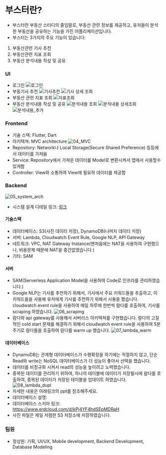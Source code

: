 # 부스터란?
- 부스터란 부동산 스터디의 줄임말로, 부동산 관련 정보를 제공하고, 유저들이 분석한 부동산을 공유하는 기능을 가진 어플리케이션입니다.
- 부스터는 3가지의 주요 기능이 있습니다:
1. 부동산관련 기사 추천
2. 부동산관련 지표 조회
3. 부동산 분석내용 작성 및 공유

### UI
- 로그인
![로그인]()
- 부동기사 추천
![기사추천]()
![기사 상세 조회]()
- 부동산 관련 지표 조회
![지표조회]()
- 부동산 분석내용 작성 및 공유
![분석내용 조회]()
![분석내용 상세조회]()
![분석내용_추가]()
  
### Frontend
- 기술 스택: Flutter, Dart
- 아키텍쳐: MVC architecture
![04_MVC]()
- Repository: Network나 Local Storage(Secure Shared Preference) 등등에서 데이터를 가져옴
- Service: Repository에서 가져온 데이터를 Model로 변환시켜서 앱에서 사용할수 있게함
- Controller: View와 소통하여 View에 필요하 데이터를 제공함

### Backend
![05_system_arch]()
- 시스템 설계 디테일 링크: [링크](https://viewer.diagrams.net/?tags=%7B%7D&highlight=0000ff&edit=_blank&layers=1&nav=1&title=dream_architecture.drawio#R7V1pd6LK0%2F8081JOb2wvjSYZ8xcyiUZj3jwHkRBccxTH5dM%2FVY24ACbmzhhNhjk3V2jopruqevlVdVf94KXB%2FHrsvL5Yo47X%2F8FIZ%2F6Dl38wxjRG4AdTFqsUZhpRij8OOlEa3STUgqUXJerqKnUadLzJzovhaNQPg9fdRHc0HHpuuJPmjMej2e5rz6P%2B7ldfHd9LJdRcp59ObQad8CVKNQnZpP%2F0Av8l%2FjJlq4q3Hbfnj0fT4ep7Pxh%2Flv%2BixwMnLmtV0uTF6YxmW0n88gcvjUejMLoazEteH4kbky3Kd7Xn6breY28YHpJBo6ZgxPAKqqurBeG1nwuG6PCC6hlCVw2Ddzwelfnb6U%2B9uFGy6uEiJhe04hUvB3MfBUJxZhOu9J1Bu%2BP84BfPQb9fGvVHY%2Fkyv1INlQtIT9d1Vf3f3jj05ltJq7pfe6OBF44X8MrqqVBXdFwJGidadD%2FbcE3XlBVzXrZYZq6a5awkxV%2BXvaEWXKwIlk08LjwDiucFT%2BVuQQjGCqZn6IVnVYWaeA4HKh5OvGAghfJC%2FhYnr5FcE0hx4pvnYO514lfgvuOEQOBidMuuJr%2F9H%2BxiPoA6ln79tNnT4kK0m%2FOpuySB8%2FOeuOXR7yrv8M5C5dZC%2Fe0O3N9WtzizSuayM3CDys%2FO69PP%2B9GvWkXc1iq%2Bc914fWIvJL53%2Bb3avn4wK4On1%2Fb1TKtcqxR%2B9UpXGC3WX7TYvF%2B5tgW8T%2BySoJXgouvVSWCX76Y25u9uXSfL%2BnkzbA0uR1Zp5m%2F%2BenolABJe%2FLp2%2Fc7Pm5f20B60%2BU34q3ZD3MHV1GXzl871w8hezPj%2FahV88z%2B1%2B%2Bn16bFTanPfrHSL8N0it2v4J0u8vu8%2FDS15NX9tDxovbq%2BzaDXvX5%2BaKqlc93tQm9pT8%2F4n1KjnNBvTTqnie%2BVLsxKQuV0T1Mb7Otx3e7Nq94EAXYQFtLitF6d23YLv9xZAs9CqP0T315vyG031tfPTMivDxvLp8abuXl91nx7MaePR7iPdgY6%2F3dLF76fBEzy%2Fw%2FpDeTZp82LYYuakzStQDzt4KheFVW8F1WVWnsusPIOn7sPCrldknipLt%2F1Xd%2Fb76boxcOE50Pz1qUyCh0FjAPXstwer%2Bl1fEae0ftZ7JFu0Cy56rcf7l2pTfWk3QRb6N%2F2n0sUOHZNy0nm8mfyvZCfo3QOaQTt6ZFYpX4zsZYPBX8X6OZJ1j%2BtWa9q%2F233z4enRTn%2B71%2B%2B2mfAb140lfFdK0gXIlu9jznr9TgDn5pVya17tNl6sWhGupaTMq8Dh2xqZWvWen0gnVkCmt%2BUrVq3fsVb9Ep%2FP5PMacL7sh9WuTyvlnXTMN7Obs7m1KLJq16KpfPUWlNln1vJhai3vk3Vht3DfLhHMTyD%2FAvKv6ibmt%2BtyoL7LO9%2B6eg3hmoCULm8fW8Ri8N0aWVa7LdoJyNK%2BerWtbgt6bJFBfrq%2FrIpvXc9Agq0Qev7SGlzOZbtK%2BM4ltLMlqvWrJvQ6qPtunSswUtiSTv2JzB%2BIpd3cyS%2FbbZUf%2FEQ%2BYi%2BEsKHedup7dwugLfCqR%2FBvmz6y7o3XsFq%2FXFTrLd9C%2Bi4Eg3JCu2xPIB3KQtp2HJCSZednf%2FIEo9jToD9pl0dd6DWD1ai0KyEcJMS3uu7UbvqhxVuhNfCXzQGBFhVnToksgaILp2w77RphKKfVug2ScTOyKNYGanK9la9HsHUgHXcqSNzb7x72DdtaWlNsrV0GLtTvoaXW1F5CGQuxsJIUBwmC9izqZQukAe6X9gQot4RnIIE3lrXEX5CgZWdiBcCFoAgUv6NYb3hPhXrPkPJtWY4VovRYvRmBbxF4d2kzkBbMtyCYj2C51kJ%2BE%2Bot64VcWSSkf7b6%2FoGcScwZiza%2Fl%2FNFte5irRbwJeDanbgtQY2gZrf11uv%2Bki9wpLex5VYX%2BsAS%2BsWDjy3ine5NJUrva6salMyhHB9x7OQwJ8kx1I2e4KwDVzCTd4IxTO3BaAizuedMwr%2BzLCoYRCGEEWLCP2FqTOyskqjOiMJN3YQFLSEq4UZ60WQqGhGEQn7DNJlK0yuoPa%2F80YKKeh6lhlpoU5UVhM5ooa3r7QLhVH3uEE3zXCe1oCr%2BgtGaXDuhN3MWqdUVUAyJ2nfaXv%2FXaBKsaD2O2nGBNA1g3V9NPG%2BPwnA0wMXraBhuLV6J%2FLdKX%2BEWWPvzi%2FEodFZ58fHk1XGDoV%2F1npFaFJNeQliYwfVfYjGLIUfMVE3QeKH7JzwwGsaNVi3w%2F7lLt2U%2Bs0lXKxaoSJG9PPacQbHTaQRAtH1k32rzJByPel5MyuFo6CWgwSrJ6Qc%2BUtEF2njjLRYVVw8GQaeDn7mYvQShVwNC4zdnADwkGwB64RpZcuGvIAxDSVAalvyp%2FqKRdAfh5FjcUL8QJFMJjBOfCMqyKaZly2%2FpxXN7duD2hs7AK09f%2ByBoofedpXmXOUI1TyzK%2BhcSZS1WT51QkNMKhUiQ4X%2BhZ3uzX5PvLL2psVgTaZZ8rgCbZy3AKYIZ7OQyHOs%2BkzJc9kIn6P976wndPLEMr1vxRWTYPP04HFMoKcPXXlgNep4U4n9rJDZPPRKz8zZUpAi2MRqdUIz34DoQ43sPZa2IUtb3vrMo60LRE5whJx%2BRzxvhpWWZncGQvAfjgSw%2FTLxxZfg8%2BrekmJ18RE6DO8mRf2KGzGAIP%2Fmw8gFz9FkMK%2BIMpsgvBvComiFln0wzvgfhVUd%2BZfiN%2B7y2JvOaGdqJuzw%2Fb2y3q2CjRrzD6oSyuwfZ3XtO5x9YDWcMKLqeZsrnyvB5I7uEDJvq6WV4D6wDTDcaDLzhPyrIJju1IJ83rNsVZIDBpxfkPZhuLcjfHkaklhSMnHw4%2Fko2OzRAn1yK9xjtap4zdl%2F%2BybGYsZOPxV8M1zFx%2BuFY7MF1kSB%2F%2B7E4rdJh%2FNSDsThvfJcWY%2FX047HYA%2FFqsKCwnKD%2FrfdQpBcU6qmHYvGV8B3TM8j12QK8B9%2FFAlwDyZq%2BfmMhzhhXNPPUUnzW4E7Q1Nxlnl65LvbgOxTgh39MgI1TW4fEV8J1nJze4iz24LqHYf9fsHCmZZiTU5ucxXmjuoQMs9OPwOoeSNfwxsHzojTqeN96NZwhw%2FTU47B63pAuIcP89OOwugfPbWT4H1xPcH7qsVhPDy0pDqCvjNfDCbD2%2BOG04xLIm4QxBFEo3yGM0GjGgSQzU2RprF75%2BzL7iRPV29x5X8hiwmUcE%2F3cjq6lIVYEF1ygTzD0v5wq%2FU85s3rK12w4WV8%2FYM46dl8XB2sWKTva3P2Jqqy3GXFwt453aZ5w%2Ft6jzmo640FV0uWr9%2BjDmXKqDmzswQHFafgyGgdLoNRXYcHHz9JzkjxLr6c7xeey45wxQIEzmtzoqJOTDyNGGgakaCb3Po2lxzW370wmgbsrwQfKltfZ8R%2F3ZjdWM%2BQmTht7fScMfns7hWcRZvWFX6MAarLlBIKTBBs0tlvIZDQdu94q34bA6aKM90oKnbHvhamSJKvWLf%2Fv3KMxjtzmFpC5trodjWEg8kdDp3%2B5SU3wa%2FNOdTR6XbG064XhYuWqw5mGox%2BHueKICPdGhc3VCj6iy5stEwdKzcHi8Ef9xDwAeuzSNWsU3qJhxgj%2FF0YZnrRXZCjL1mk7gzInxxqWKfnrY4w3D8LH1RO8bmG6oq7uyvOt18qL%2BGYIjXncvolyCVWNEzYZ5d1Ozl%2FeOAB64Mz79jC33QcOd3b4boeIBfBMRtGkoFEtlqqPDqIidRZDT5R07EE0Y2tDSj6PrnNBOGrsECLLc8Zna1zoZ24zeIc7X0jnQvdtNih24m3kKSqeKzL4Y66cjb6FZljO9wrzWXmWZegNdcuzrLz%2FgGfZpRVU%2FBbvmRX03xdcLOK0M%2FcoS6O%2FyurbTvPOrPQ7kDN8bUOOX935rPV4P1r5MZ3bJenJE%2F3ocvvBp9WuNd%2F1hUjmkUdN9Ol4s%2BtRs3wZWk1fhTwi4T8Rnl0x9MJpd%2B1dz6H4nvSK6U%2BtpY9%2BJTnmb3QrpNq9XNTKLUi%2Fcur1CpTbQv%2BOkO5Sp0QyvhPXzUXvpx%2BrW%2F0BfVMeWjeBXj6hDvK%2B2Yv9R94x9Jlpl9FT6guzer5M99Cn5jZdm354i55Pr3e9h2L9oexZmuZQl%2B4dehFV8dpCz6Wb39mqviKqQ9FPtHtqw99tHelvwfVhbUR%2Fnuib0woEl9%2BMfmM6y3cq5Qvgyx3WXaB32lv0vVz2p1GdZP2xTuE6Hb6F11vl4HOZ1hyQGdSFtuqR11fp07QU1dMOMD96vbxkK2%2B4sqyIbkX0K4o%2BO2kzqzcyu2d1ZW%2F%2FvZb1nzbxmvM%2B9L2B05xPbgO7%2B1SuLOzuXezPl8g2I70HfmjXBLPR52nPX942WrJPOOUbBvVi1uNo5ad418dm7IfT5U%2FDXz6Oi%2FjfkfxuZpjhCjRLK50xgSdXin9xqkhvU4m0qqhfDYZ%2BzX3xOtO%2BN6apGeRcJ%2FK%2FsXe7QI00Zz55Ej8Aif83NLlBkK0tbPkemkQSbQPKd8DkXr68qztZL1%2FexYrqobqTz8GKGtlVk6kJ2TgUKWrJjMcGhhn7fE4hanCT1D5sid8nSV9spPtqioqvK3xnoJWgWmLn0uFe5Kih%2Fw3Pym6nbZIOpwXBO%2FC%2FNnMLBn92Cs%2BuyXVT9zZ%2Buj%2BsoWhP3R5KclJDcUlUJvgHsPCaUwdrKEyRgYWPqKPoPDOHc6%2BgPqu8IFRBC2ZbMwqk037Wzbarcj29jbnG961szt0v%2BB9z6e8vWjKcu3x6Z2aECcXc8mCv73RtyrhQeFosKdUVI6N%2FJ8fD%2F0IsYrhqxzTbBQOuCsIhWsGkHi94uu4K4rDnTsbpyb29%2B6xUNnkwoI8FAyq1fzb69%2Fzm5em6328PAcz%2B9Oc7AX5%2B9vBeRcWBtcBgQZU4ONAS6KRicCAE4av74TrQzVVj6jzeL%2BEb1GWNxQOMHi3W%2BNXuN5ZPcYsxjI%2FfZk8DeAO5NZMBLa7NWRXD31ybqDDrWoOHhc2uenG4jFSueVYuu17hW0E2SubEaar91uPNJhRPGSH4hkaxouum%2FzRoLIBG3bieUYAO%2BbR3M%2Bk0G887FLvGQB2XYXtwFWIgjrvBnD7VDgoNlKT%2B6zpwR6k4c8ou7XRdWitfaBtpimqBAYDU51UAIP%2Fp%2Boq0anTaalJUUNy0mDmtXN33XX63q6wbEAp8XICMEPgltyXCqt1WpBwZXM7tQCysRTH%2BjZVESxmiBsPpLHu%2BFQh6W8IAKg9iW2G0CrUjWsui%2FLUWGJrHFxgg5bZcQeUVs0sY5qe1bNUx5E1lWSnHv7FiCUPZoPLuZVStX3WlgkmGHrpU4fukWq9M7eUdyOZdaDcvV3WAtLq%2FFX4Hw%2F2gcu2lay3E3MZygYqoTLK6FtafY9gheCasGrbDVZ2SmFvNGYYrQmUWhgDirQWhkUKJoNKMyfaXexg2COp3KQPCSOVhtyiqNVR04TWGDrqU4ZIsGd4IA8Zc0kbXAjr3sT6zKPiMRSrlHtBMBo6hkDYHnixRGYf1iRRdks4zbJ%2B1fIA6FXkblXcLsoC6YUihmS2D0PQw6A3WR4W%2FOdIsogcG9MLvt5ayf9YbL2%2FwLox4V4mC2dSkkpBHtK1g2CHg4aWknX09w%2FBGQCcZPgnGJYJ0DSOaVyiGJKpieyWvWlgu1nNqd%2BU3WFTnOy7phGlQZ7vRWmD9Wxj0p9zC7yyBbyq0KwqwI0MfPUS0GiAfbyayXAwgJIP2VATQRKzahWMXlsswSA%2FQgLoY%2FgZkEBWgeN%2BqW1gu29BgRbMmKq%2Fv1BbKrmyzhYrIOfSTpZQ%2F4EG1LtMWUD9UPkY0KqNMur7Ngf%2FdIpR%2FJ9thlyS%2FZ2v5lorIyvQW2iKfybBXSGf5fCZpgkpKKOftMqwD8mOIHwxDJft7nH8GcrOwmkDnrotlLG%2BlwtXncgxYwvvYDuTzo4XjAPIX5RVodQltx3c6L9ifoj5VjBWqIJ%2BVeScgWG%2FfLsXfk0pukEkrbgfWl23yyfqGUaAolDPoKVI%2BUX4kz3zgF%2FYN6i7W8jxfyTOGKoNxC4M%2BYZkVGdoLxpk5Bm2SwevKlzSSn%2FullGEYN5AeluxvRL6TrQCGmSOQyt%2Bu83jThWd%2BS86xFSnj8fpABtCqV2COxDlR0jvIUBTDLBQFs0usNRYRb2IT0Z0MYrUyE8XfeStw1LX96g7sCcw1Xa%2BMtVnV4NpWoQSK4fyksQlm6PhLb7R026SzhLy4kqCQjyRNDqieh55JdoPBQQ8vy94%2Bt5szkI4WzhggWS6aPPA%2BEVQOg6jJEQHKn%2BHomgyfJZ%2FDt6hTvlymzS84G11N5CgDo4O9gNFW9t5W0gwCElvx5WjcnIVWF66T5iRs60JgALkwqndl4cigai%2FJ4G%2FQnrtkYDfsJQLagKMhzihzOZov0GRBYOQQS2g%2FyWj%2FPJpRbzAkGQaV4zh74GhmNUZvStHabLAxFuwG7%2FpxuNngHdh0MLLmTGEHQ5hN8t%2Ff25%2FW3qBD5X2Q%2BuyMBX%2FMj9VTUzG2Y6qdegfAIZ49j65UI4Iocd5YIWRwxUzLLSeKzrN0a8fbq%2FeB%2FT453s7xdo63c7yd4%2B0cb%2Bd4O8fbOd7O8XaOt7803v7wQWhhKkxTDc3gJtWIRtUMA6JEMWTzj2Ugmj3vHAHgpDf2vU7%2Bzxs4Qf%2F%2FIC3oRJbnL47TP7zXj2oKMXVu6BpXiQ5APa1FMQ1F5SpuC4RLocf78LbZKKUBBMEUTAWWMnq0%2FZmHhDc4NpA3E1uLqGakT55QJhSStT9GJ0dTPtGM0OM5is9RfI7icxSfo%2FgcxecoPkfxOYrPUXyO4r8niud7EM5%2BFK8putANrlJqMFXP8G4WwZgtgJ5lltzzzhHwTRrEO9Gx%2Bgqg5flXR%2B%2BH8y8%2BW08UVWiqJjQqiErNmPLb6J0rwBpOOGWaCqzOAO8gBCoxNV1wxLbsaOj0kIhux98MT1VF7BrhqRB6hpdTynSFZyg7qA4lHE3Cv6qrghzB5wg%2BR%2FA5gs8RfI7gcwSfI%2FgcwecIPkfwH0Xw6h6c84bPO4UQzVABlAiTU55liEQY8x6Cz37n7%2BMblrbfDgO3N3QGX90z3gd4t7G9A3JnpqrpyD81jkS%2F6%2FeRUF3XuMkM4FKW6R0EgKIICGbolHBdOxp8PwCaHn0PvSBU0fefZdcZAUHe%2BpfuDlQc7Vj7HpHPjfI5pM8hfQ7pc0ifQ%2Foc0ueQPof0OaTPIf2%2FAum1Pdhn%2F1F2NfMoezZs2SQfAbik7bW%2FMU5z3QGIAXBJcwYIl4ftyaskyGFJXxvkH87N%2BKmpaNsn4Uka5H%2FyUfgDIpcf37%2BkoSnbMH03AgYVGQ4DKGVKpjWexN3lCD0gt8bn0D2H7jl0z6F7Dt1z6J5D9xy659A9h%2B7%2FCnTX9%2BCdvdBd1RVmaoaqEVNlBjUz9tMjitkytGceit%2FzzhHwTRoL9oOe10CU%2F9WR%2BuHMi59yoDo1TF1lJlNNjaa1MIaqEInhTUGFQfQMjYxgiipMZujMhCI0frxQg%2Bfg0g7opGi7oYKyQkVQxhSaGSzCiDH9ETw%2BHHDcIAfvOXjPwXsO3nPwnoP3HLzn4D0H7zl4z8H7dwDv4sMu7TR5GF5DX2eEaaaehn8SxgjDNDnRdUH0LOye%2FcoRDgqnA2RNAExPX7%2BbT7sPMDJ%2BCihdEMNkmq5ppqZnBDczmUI0g1GhCU0jmprBSaEphAvTBAxPOCGaeTSfduoBG8SPj%2BSBaiD%2Bf7SxPqM7HG9b%2FSER4vZQ7R02%2FHdibkd1xH0fglDc3GCaLEv5ASQlW1tDjuc1g6UoNZ144%2F95i9lo3Jl89fHhq8emIAdsyMn1VLmeKtdT5XqqXE%2BV66lyPVWup8r1VLmeKtdTfQc91V7Uuf98SIarukzsTY%2FmpU49A09%2B0hVA4twAxVgFWUcHDIVmxtNTj3d6Rv3v7hLeIfp%2FJ92KTrqiU80gJqEmp5SJLIHaQzHdUIjBqUlMg2iGcTxvE2qOinNUnKPiHBXnqDhHxTkqzlFxjopzVJyj4n8FFX%2FYa4JqKqYKkERnnHCdmBm7NySm2TpWQbMwc%2FY7R8A36VAG3%2BHYxV6Q%2BgaOV1ShGiZVBeMqJRmx9AxTIdxgVIOXmKkbWbs1oBRGCPxxIQw9Ro9%2Fn2%2BaluKQ1%2FG92up2NA5fRv5o6PQvN6kJWm7eqY5Gryumdr0wXNSCJRbiTMPRLsv36lEmo%2BnY9d6ocNyTQmfse2%2ByLt4mgM15k3Fjr%2B%2BEwW9vpyJ%2FndJauoOcQMfEdg%2B3UDWO%2FbgtnprCtrfGZO71ONbujo%2FoSQZzH%2Fr2i%2BLMJlzpO4N2x0mMHD8Yv1IN9ER6cJdf8%2BlwBWaahLqmZFDNPBbRtPSOmPJi6AxGleEEmtFYebmZfC%2FvNR%2FgVBwtJSnZJ94ro5lnMCZopqokAsgwoStGVgTkzx0KDhgxjzsUmHuIfM5DQdohdTQUPLx2nNCzv4Vz6g8wZvU04xDn5%2B6KU8%2Bgq5ucK0RPbXpde6ky9PXh1%2B3lgFD0d5cDx7KbaH%2Fd6rRPdD5MTePduSS76x9vwNTSW4i3lwHFbxNaTvuw2zpg1olHgENszEedzfaL%2Fv7pLB1%2F75OnM6od4BbAG3aK4%2FFohkLYdyaTwN2V5F0Z8%2BZB%2BIjX0JDorrV6D6%2FL863Xyov4ZgiN2cqEt63tZ5ts8m6xV54Pxbk0Nle%2FC3RjKX4X525xUc2Q%2FDjtYDi8%2BsKvUQCN26wnqYY29d2pRWX62mFCXFREglXujZikC2Q0XaDQ0wVGlEoVKOVuTYY%2FEcU0yjqFKMLNL28cQHNwtE2Kp%2F5J8hkPZ99V6kydKHRr3ZMoWjP5eq30WfLHD5C%2Foy8hGUuRGeYJRaUmozo1dHWtCT5k%2B41GFIMT3WAGYE5DsOPFIU3Dor2zb779Jt9%2Bk2%2B%2Fybff5Ntv8u03%2BfabfPtNvv0m336Tb7%2F5yttv1sjp8O03QqGC6RrTBTEMbmYcKSCaohmqrhqGQVSq6RnwJvuVI6CbtNHciZS9KZBzrnreD3tFMTkQl2022rAEKKWaoqopn7Mf3IVDFEZ0wjCIjabp4nixSM%2FBZQo1MYjJXpcpjAuFb1E0HfgF5PCTY5HS3CdqDutzWJ%2FD%2BhzW57A%2Bh%2FU5rM9hfQ7rc1j%2Fr8D6j%2FuaYJmxSLNhyyb5CJFK0lu1xp7TKX4x1P7HfDlPF4baOcQUlR5ME8c19m3RZJC6dcorK67o8bZpfyCo6HE2tmkfDmx0Bvu00%2FvatvdqPnwfh6Yf4E58TCNbnE83HBgpFnzCGbmtTV3s0zYdrrrA%2B5sOV0WeyeE6Gp8IOBWLPok%2F8em49%2FnDzos%2FOjlxF%2FqsbZGHMmgdjf5sOJSxmfVMDgITw1U7ptkuGHBVEA7RCib1eMHTdVcQhz13xKF7oP90m6kRn5eNV2ScqYrYmqwS64Vj7wnV%2Bdly7c0zfe%2F3j7gnHZ2lanKRzTlXYIWxL1zl0Vl6gC1wl4NZa7UtbmWsA%2Fcy8AMnahJHyTPjJIrMQAHkeAZB%2FZ9ZqumHOkLQzm2iOYOTkBR3pCf29HOuKxln%2BAxFBr1InAPYhdZUUY9GrQ%2Bg67OycDO7tGPhlvcfsHAvUSccaZytWNss087csk2jv8qOrbYDOcPXNuRIaLDndgntb0W053P7ATXD1jytgb1qWl1ratVvdjW95cvQavoq5BFpzfMVg5pO7aQWGd9roB3Dn1pLH%2B2IHPM3uhVS7V4uamW0a1459XoFym2plfIdQRuKUyIZ34nr5k5vy1cfq1v9YXpbvz%2B0bmj7QQ29vG%2F2pL2GQd1YtdsY2VDn2%2FILs3q%2BTPd6hOzQtemjXXeZtBBg%2FaHsWZrmaL%2B6Q427ite4p8De%2FMY2KhHVoegn2j21y2jDQfpbcH1YGzsBWVjNyznaLuU3o9%2BYzvKdSvkC%2BHKHdYdvN15ucQ8I2gRrsU1Z1ilcp8O38HqrHHwu05oDgnY42kL7Va3IIhtyVE87wPyQ%2FnDJIjteK7LXrexlNpa1gDIybVJ2z%2BrK3r6x1qStBN2ncmVhd3FXguwHRLYZ6T3wQxvtr7wVAj%2BXt42W7BNO%2BYbZaCt9HO1aF7AfJu0MPo6Lf2pdWM9TB2sVhZY1gWSsgPTjTRdpzXXNhRVhMPRr7ovXmfa9cWr%2B%2BFr6xA%2FwZY3aEnN42gb0uQpF48TakE%2FShZiHYj0hzmuJatDT8kfBYO%2FbPFIASr3DJ3mXPBj8B%2FhCHHr%2BfA1Yj849uB2PRuE23kZrkjXqePjG%2FwM%3D)
#### 기술스택
- 데이터베이스: S3(사진 데이터 저장), DynamoDB(나머지 데이터 저장) 
- 서버: Lambda, Cloudwatch Event Rule, Google NLP, API Gateway
- 네트워크: VPC, NAT Gateway Instance(맨처음에는 NAT을 사용하여 구현했으나, 비용문제 때문에 NAT을 중간없앴습니다.)
- 기타: SAM

#### 서버
- SAM(Serverless Application Model을 사용하여 Code로 인프라를 관리하였습니다.)
- Google NLP는 기사를 추천하기 위해서, 기사에서 주요 키워드들을 추출하고, 이 키워드들을 사용해 유저에게 기사를 추천하기 위해서 사용을 했습니다. cloudwatch event rule을 사용하여 매일 하루에 한번씩 람다를 호출하여, 기사를 scraping 하였습니다.
![06_scraping]()
- 람다와 api gateway를 사용해서 서버리스 아키텍쳐를 구현했습니다. 람다의 고질적인 cold start 문제를 해결하기 위해서 cloudwatch event rule을 사용하여 5분주기로 람다들을 호출하여 람다를 warm up 했습니다.
![07_lambda_warm]() 

#### 데이터베이스 
- DynamoDB는 관계형 데이터베이스가 수평확장을 하기에는 적절하지 않고, 단순 Read와 write는 NoSQL 데이터베이스가 더 성능이 좋아서 선택을 했습니다. 
- 데이터를 비정규화 시켜서 read의 성능을 높이려고 노력했습니다. 
- 중복된 데이터를 관리하기 위하여, 하나의 테이블에 데이터가 저장될시에 람다를 호출하여, 중복된 데이터가 저장된 테이블을 업데이트 하였습니다. 
![08_lambda_dupl]()
- 자세한 내용은 아래링크의 ppt를 참조해주세요.
- 데이터베이스 설명: 
- 데이터베이스 스키마 링크: https://www.erdcloud.com/d/kPj4YF4hdSEpMDRaH
- 사진 파일은 제일 저렴한 S3 저장소에 저장하였습니다.
  
### 팀원
- 정상원: 기획, UI/UX, Mobile development, Backend Development, Database Modeling
